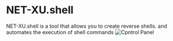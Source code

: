 # NET-XU.shell
 NET-XU.shell is a tool that allows you to create reverse shells. and automates the execution of shell commands
![Cpntrol Panel](img/banner.PNG)
